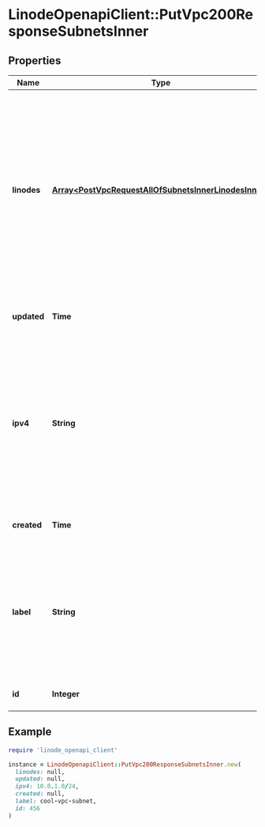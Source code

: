 # LinodeOpenapiClient::PutVpc200ResponseSubnetsInner

## Properties

| Name | Type | Description | Notes |
| ---- | ---- | ----------- | ----- |
| **linodes** | [**Array&lt;PostVpcRequestAllOfSubnetsInnerLinodesInner&gt;**](PostVpcRequestAllOfSubnetsInnerLinodesInner.md) | __Read-only__ An array of Linode IDs assigned to the VPC Subnet.  A Linode is assigned to a VPC Subnet if it has a Configuration Profile with a &#x60;vpc&#x60; purpose interface with the subnet&#39;s &#x60;subnet_id&#x60;. Even if the Configuration Profile is not active, meaning the Linode does not have access to the Subnet, the Linode still appears in this array. | [optional][readonly] |
| **updated** | **Time** | __Filterable__, __Read-only__ The date-time of the most recent VPC Subnet update. | [optional][readonly] |
| **ipv4** | **String** | IPv4 range in CIDR canonical form.  - The range must belong to a private address space as defined in [RFC1918](https://datatracker.ietf.org/doc/html/rfc1918). - Allowed prefix lengths: 1-29. - The range must not overlap with 192.168.128.0/17. - The range must not overlap with other Subnets on the same VPC. | [optional] |
| **created** | **Time** | __Filterable__, __Read-only__ The date-time of VPC Subnet creation. | [optional][readonly] |
| **label** | **String** | __Filterable__ The VPC Subnet&#39;s label, for display purposes only.  - Must be unique among the VPC&#39;s Subnets. - Can only contain ASCII letters, numbers, and hyphens (&#x60;-&#x60;). You can&#39;t use two consecutive hyphens (&#x60;--&#x60;). | [optional] |
| **id** | **Integer** | __Filterable__, __Read-only__ The unique ID of the VPC Subnet. | [optional][readonly] |

## Example

```ruby
require 'linode_openapi_client'

instance = LinodeOpenapiClient::PutVpc200ResponseSubnetsInner.new(
  linodes: null,
  updated: null,
  ipv4: 10.0.1.0/24,
  created: null,
  label: cool-vpc-subnet,
  id: 456
)
```

